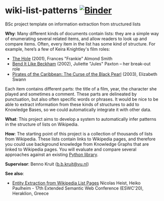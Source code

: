 # wiki-list-patterns [![Binder](https://mybinder.org/badge_logo.svg)](https://mybinder.org/v2/gh/bennokr/wiki-list-patterns/HEAD)
BSc project template on information extraction from structured lists


**Why**: Many different kinds of documents contain lists: they are a simple way of enumerating several related items, and allow readers to look up and compare items. Often, every item in the list has some kind of structure. For example, here’s a few of Keira Knightley's film roles:

- [The Hole](https://en.wikipedia.org/wiki/The_Hole_(2001_film)) (2001), Frances "Frankie" Almond Smith
- [Bend It Like Beckham](https://en.wikipedia.org/wiki/Bend_It_Like_Beckham) (2002), Juliette "Jules" Paxton – her break-out role
- [Pirates of the Caribbean: The Curse of the Black Pearl](https://en.wikipedia.org/wiki/Pirates_of_the_Caribbean:_The_Curse_of_the_Black_Pearl) (2003), Elizabeth Swann

Each item contains different parts: the title of a film, year, the character she played and sometimes a comment. These parts are delineated by punctuation, but also often specific words or phrases. It would be nice to be able to extract information from these kinds of structures to add to Knowledge Bases, so we could automatically integrate it with other data.

**What**: This project aims to develop a system to automatically infer patterns in the structure of lists on Wikipedia. 

**How**: The starting point of this project is a collection of thousands of lists from Wikipedia. These lists contain links to Wikipedia pages, and therefore you could use background knowledge from Knowledge Graphs that are linked to Wikipedia pages.
You will evaluate and compare several approaches against an existing [Python library](https://github.com/turicas/templater/).

**Supervisor**: Benno Kruit (b.b.kruit@vu.nl)

**See also**:

- [Entity Extraction from Wikipedia List Pages](https://arxiv.org/pdf/2003.05146.pdf) Nicolas Heist, Heiko Paulheim - 17th Extended Semantic Web Conference (ESWC'20), Heraklion, Greece
